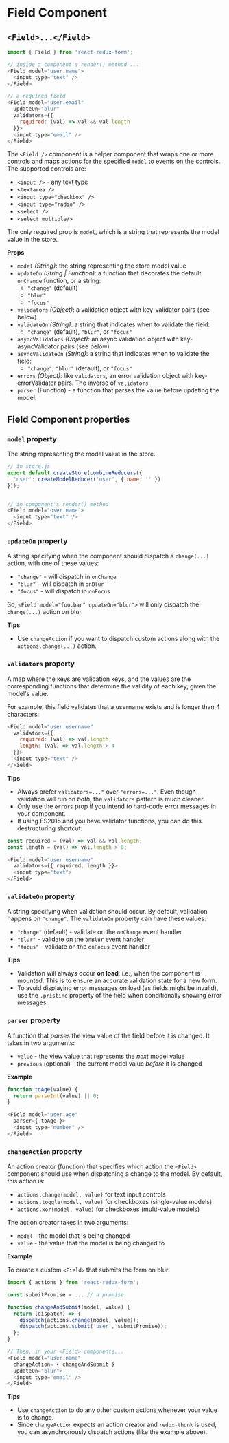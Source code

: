 # Field Component

## `<Field>...</Field>`

```js
import { Field } from 'react-redux-form';

// inside a component's render() method ...
<Field model="user.name">
  <input type="text" />
</Field>

// a required field
<Field model="user.email"
  updateOn="blur"
  validators={{
    required: (val) => val && val.length
  }}>
  <input type="email" />
</Field>
```

The `<Field />` component is a helper component that wraps one or more controls and maps actions for the specified `model` to events on the controls. The supported controls are:

- `<input />` - any text type
- `<textarea />`
- `<input type="checkbox" />`
- `<input type="radio" />`
- `<select />`
- `<select multiple/>`

The only required prop is `model`, which is a string that represents the model value in the store.

**Props**
- `model` _(String)_: the string representing the store model value
- `updateOn` _(String | Function)_: a function that decorates the default `onChange` function, or a string:
  - `"change"` (default)
  - `"blur"`
  - `"focus"`
- `validators` _(Object)_: a validation object with key-validator pairs (see below)
- `validateOn` _(String)_: a string that indicates when to validate the field:
  - `"change"` (default), `"blur"`, or `"focus"`
- `asyncValidators` _(Object)_: an async validation object with key-asyncValidator pairs (see below)
- `asyncValidateOn` _(String)_: a string that indicates when to validate the field:
  - `"change"`, `"blur"` (default), or `"focus"`
- `errors` _(Object)_: like `validators`, an error validation object with key-errorValidator pairs. The inverse of `validators`.
- `parser` (Function) - a function that parses the value before updating the model.

## Field Component properties

### `model` property

The string representing the model value in the store.
```js
// in store.js
export default createStore(combineReducers({
  'user': createModelReducer('user', { name: '' })
}));


// in component's render() method
<Field model="user.name">
  <input type="text" />
</Field>
```

### `updateOn` property
A string specifying when the component should dispatch a `change(...)` action, with one of these values:

- `"change"` - will dispatch in `onChange`
- `"blur"` - will dispatch in `onBlur`
- `"focus"` - will dispatch in `onFocus`

So, `<Field model="foo.bar" updateOn="blur">` will only dispatch the `change(...)` action on blur.

**Tips**
- Use `changeAction` if you want to dispatch custom actions along with the `actions.change(...)` action.

### `validators` property
A map where the keys are validation keys, and the values are the corresponding functions that determine the validity of each key, given the model's value.

For example, this field validates that a username exists and is longer than 4 characters:

```js
<Field model="user.username"
  validators={{
    required: (val) => val.length,
    length: (val) => val.length > 4
  }}>
  <input type="text" />
</Field>
```

**Tips**
- Always prefer `validators=..."` over `"errors=..."`. Even though validation will run on _both_, the `validators` pattern is much cleaner.
- Only use the `errors` prop if you intend to hard-code error messages in your component.
- If using ES2015 and you have validator functions, you can do this destructuring shortcut:

```js
const required = (val) => val && val.length;
const length = (val) => val.length > 8;

<Field model="user.username"
  validators={{ required, length }}>
  <input type="text">
</Field>
```

### `validateOn` property
A string specifying when validation should occur. By default, validation happens on `"change"`. The `validateOn` property can have these values:
- `"change"` (default) - validate on the `onChange` event handler
- `"blur"` - validate on the `onBlur` event handler
- `"focus"` - validate on the `onFocus` event handler

**Tips**
- Validation will always occur **on load**; i.e., when the component is mounted. This is to ensure an accurate validation state for a new form.
- To avoid displaying error messages on load (as fields might be invalid), use the `.pristine` property of the field when conditionally showing error messages.

### `parser` property
A function that _parses_ the view value of the field before it is changed. It takes in two arguments:
- `value` - the view value that represents the _next_ model value
- `previous` (optional) - the current model value _before_ it is changed

**Example**
```js
function toAge(value) {
  return parseInt(value) || 0;
}

<Field model="user.age"
  parser={ toAge }>
  <input type="number" />
</Field>
```

### `changeAction` property
An action creator (function) that specifies which action the `<Field>` component should use when dispatching a change to the model. By default, this action is:

- `actions.change(model, value)` for text input controls
- `actions.toggle(model, value)` for checkboxes (single-value models)
- `actions.xor(model, value)` for checkboxes (multi-value models)

The action creator takes in two arguments:

- `model` - the model that is being changed
- `value` - the value that the model is being changed to

**Example**

To create a custom `<Field>` that submits the form on blur:

```js
import { actions } from 'react-redux-form';

const submitPromise = ... // a promise

function changeAndSubmit(model, value) {
  return (dispatch) => {
    dispatch(actions.change(model, value));
    dispatch(actions.submit('user', submitPromise));
  };
}

// Then, in your <Field> components...
<Field model="user.name"
  changeAction= { changeAndSubmit }
  updateOn="blur">
  <input type="email" />
</Field>
```

**Tips**
- Use `changeAction` to do any other custom actions whenever your value is to change.
- Since `changeAction` expects an action creator and `redux-thunk` is used, you can asynchronously dispatch actions (like the example above).